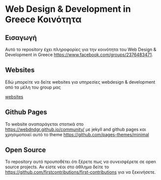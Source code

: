 # Web Design & Development in Greece Κοινότητα

## Εισαγωγή

Αυτό το repository έχει πληροφορίες για την κοινότητα του Web Design & Development in Greece https://www.facebook.com/groups/2376483471.

## Websites

Εδώ μπορείτε να δείτε websites για υπηρεσίες webdesign & development από τα μέλη του group μας

[websites](websites)

## Github Pages

Το website αναπαράγεται στατικά στο https://webdndgr.github.io/community/ με jekyll and github pages και χρησιμοποιεί αυτό το theme https://github.com/pages-themes/minimal

## Open Source

Το repository αυτό προυποθέτει ότι ξέρετε πως να συνεισφέρετε σε open source projects.
Αν είστε νέοι στο άθλημα δείτε το https://github.com/firstcontributions/first-contributions για να ξεκινήσετε.
